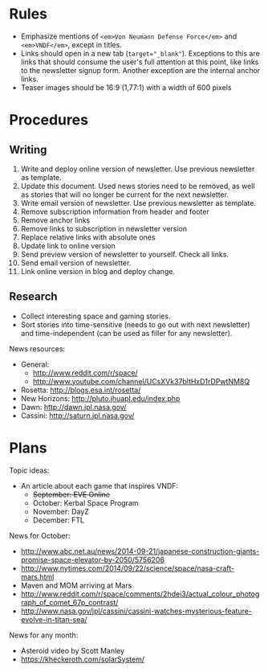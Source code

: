 # Rules

- Emphasize mentions of `<em>Von Neumann Defense Force</em>` and
  `<em>VNDF</em>`, except in titles.
- Links should open in a new tab (`target="_blank"`). Exceptions to this are
  links that should consume the user's full attention at this point, like links
  to the newsletter signup form. Another exception are the internal anchor
  links.
- Teaser images should be 16:9 (1,77:1) with a width of 600 pixels


# Procedures

## Writing

1. Write and deploy online version of newsletter. Use previous newsletter as
template.
1. Update this document. Used news stories need to be removed, as well as
stories that will no longer be current for the next newsletter.
1. Write email version of newsletter. Use previous newsletter as template.
  1. Remove subscription information from header and footer
  1. Remove anchor links
  1. Remove links to subscription in newsletter version
  1. Replace relative links with absolute ones
  1. Update link to online version
1. Send preview version of newsletter to yourself. Check all links.
1. Send email version of newsletter.
1. Link online version in blog and deploy change.


## Research

- Collect interesting space and gaming stories.
- Sort stories into time-sensitive (needs to go out with next newsletter) and
time-independent (can be used as filler for any newsletter).

News resources:
- General:
  - http://www.reddit.com/r/space/
  - http://www.youtube.com/channel/UCsXVk37bltHxD1rDPwtNM8Q
- Rosetta: http://blogs.esa.int/rosetta/
- New Horizons: http://pluto.jhuapl.edu/index.php
- Dawn: http://dawn.jpl.nasa.gov/
- Cassini: http://saturn.jpl.nasa.gov/


# Plans

Topic ideas:
- An article about each game that inspires VNDF:
  - ~~September: EVE Online~~
  - October: Kerbal Space Program
  - November: DayZ
  - December: FTL

News for October:
- http://www.abc.net.au/news/2014-09-21/japanese-construction-giants-promise-space-elevator-by-2050/5756206
- http://www.nytimes.com/2014/09/22/science/space/nasa-craft-mars.html
- Maven and MOM arriving at Mars
- http://www.reddit.com/r/space/comments/2hdei3/actual_colour_photograph_of_comet_67p_contrast/
- http://www.nasa.gov/jpl/cassini/cassini-watches-mysterious-feature-evolve-in-titan-sea/

News for any month:
- Asteroid video by Scott Manley
- https://kheckeroth.com/solarSystem/
